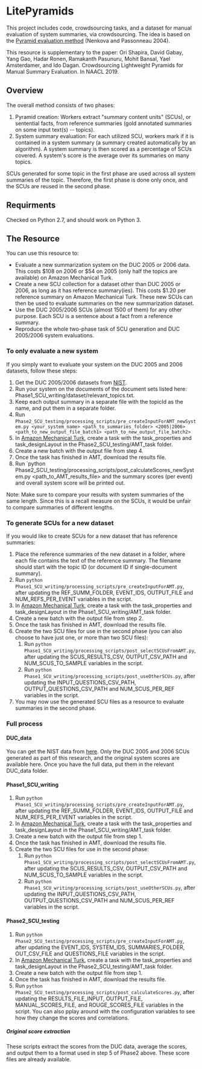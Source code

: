 # LitePyramids
This project includes code, crowdsourcing tasks, and a dataset for manual evaluation of system summaries, via crowdsourcing.
The idea is based on the [Pyramid evaluation method](http://www.aclweb.org/anthology/N04-1019) (Nenkova and Passonneau 2004).

This resource is supplementary to the paper:
Ori Shapira, David Gabay, Yang Gao, Hadar Ronen, Ramakanth Pasunuru, Mohit Bansal, Yael Amsterdamer, and Ido Dagan. Crowdsourcing Lightweight Pyramids for Manual Summary Evaluation. In NAACL 2019.

## Overview
The overall method consists of two phases:
1. Pyramid creation: Workers extract "summary content units" (SCUs), or sentential facts, from reference summaries (gold annotated summaries on some input text(s) -- topics).
2. System summary evaluation: For each utilized SCU, workers mark if it is contained in a system summary (a summary created automatically by an algorithm). A system summary is then scored as a percentage of SCUs covered. A system's score is the average over its summaries on many topics.

SCUs generated for some topic in the first phase are used across all system summaries of the topic. Therefore, the first phase is done only once, and the SCUs are reused in the second phase.

## Requirments
Checked on Python 2.7, and should work on Python 3.

## The Resource
You can use this resource to:
* Evaluate a new summarization system on the DUC 2005 or 2006 data. This costs $108 on 2006 or $54 on 2005 (only half the topics are available) on Amazon Mechanical Turk.
* Create a new SCU collection for a dataset other than DUC 2005 or 2006, as long as it has reference summary(ies). This costs $1.20 per reference summary on Amazon Mechanical Turk. These new SCUs can then be used to evaluate summaries on the new summarization dataset.
* Use the DUC 2005/2006 SCUs (almost 1500 of them) for any other purpose. Each SCU is a sentence about a fact from a reference summary.
* Reproduce the whole two-phase task of SCU generation and DUC 2005/2006 system evaluations.

### To only evaluate a new system
If you simply want to evaluate your system on the DUC 2005 and 2006 datasets, follow these steps:
1. Get the DUC 2005/2006 datasets from [NIST](https://www-nlpir.nist.gov/projects/duc/data.html).
2. Run your system on the documents of the document sets listed here: Phase1_SCU_writing/dataset/relevant_topics.txt.
3. Keep each output summary in a separate file with the topicId as the name, and put them in a separate folder.
4. Run `Phase2_SCU_testing/processing_scripts/pre_createInputForAMT_newSystem.py <your_system_name> <path_to_summaries_folder> <2005|2006> <path_to_new_output_file_batch1> <path_to_new_output_file_batch2>`
5. In [Amazon Mechanical Turk](https://requester.mturk.com), create a task with the task_properties and task_designLayout in the Phase2_SCU_testing/AMT_task folder.
7. Create a new batch with the output file from step 4.
8. Once the task has finished in AMT, download the results file.
9. Run `python Phase2_SCU_testing/processing_scripts/post_calculateScores_newSystem.py <path_to_AMT_results_file> and the summary scores (per event) and overall system score will be printed out.

Note: Make sure to compare your results with system summaries of the same length. Since this is a recall measure on the SCUs, it would be unfair to compare summaries of different lengths.

### To generate SCUs for a new dataset
If you would like to create SCUs for a new dataset that has reference summaries:
1. Place the reference summaries of the new dataset in a folder, where each file contains the text of the reference summary. The filename should start with the topic ID (or document ID if single-document summary).
2. Run `python Phase1_SCU_writing/processing_scripts/pre_createInputForAMT.py`, after updating the REF_SUMM_FOLDER, EVENT_IDS, OUTPUT_FILE and NUM_REFS_PER_EVENT variables in the script.
3. In [Amazon Mechanical Turk](https://requester.mturk.com), create a task with the task_properties and task_designLayout in the Phase1_SCU_writing/AMT_task folder.
4. Create a new batch with the output file from step 2.
5. Once the task has finished in AMT, download the results file.
6. Create the two SCU files for use in the second phase (you can also choose to have just one, or more than two SCU files):
    1. Run `python Phase1_SCU_writing/processing_scripts/post_selectSCUsFromAMT.py`, after updating the SCUS_RESULTS_CSV, OUTPUT_CSV_PATH and NUM_SCUS_TO_SAMPLE variables in the script.
    2. Run `python Phase1_SCU_writing/processing_scripts/post_useOtherSCUs.py`, after updating the INPUT_QUESTIONS_CSV_PATH, OUTPUT_QUESTIONS_CSV_PATH and NUM_SCUS_PER_REF variables in the script.
7. You may now use the generated SCU files as a resource to evaluate summaries in the second phase.


### Full process

#### DUC_data
You can get the NIST data from [here](https://www-nlpir.nist.gov/projects/duc/data.html).
Only the DUC 2005 and 2006 SCUs generated as part of this research, and the original system scores are available here.
Once you have the full data, put them in the relevant DUC_data folder.

#### Phase1_SCU_writing
1. Run `python Phase1_SCU_writing/processing_scripts/pre_createInputForAMT.py`, after updating the REF_SUMM_FOLDER, EVENT_IDS, OUTPUT_FILE and NUM_REFS_PER_EVENT variables in the script.
2. In [Amazon Mechanical Turk](https://requester.mturk.com), create a task with the task_properties and task_designLayout in the Phase1_SCU_writing/AMT_task folder.
3. Create a new batch with the output file from step 1.
4. Once the task has finished in AMT, download the results file.
5. Create the two SCU files for use in the second phase:
    1. Run `python Phase1_SCU_writing/processing_scripts/post_selectSCUsFromAMT.py`, after updating the SCUS_RESULTS_CSV, OUTPUT_CSV_PATH and NUM_SCUS_TO_SAMPLE variables in the script.
    2. Run `python Phase1_SCU_writing/processing_scripts/post_useOtherSCUs.py`, after updating the INPUT_QUESTIONS_CSV_PATH, OUTPUT_QUESTIONS_CSV_PATH and NUM_SCUS_PER_REF variables in the script.

#### Phase2_SCU_testing
1. Run `python Phase2_SCU_testing/processing_scripts/pre_createInputForAMT.py`, after updating the EVENT_IDS, SYSTEM_IDS, SUMMARIES_FOLDER, OUT_CSV_FILE and QUESTIONS_FILE variables in the script.
2. In [Amazon Mechanical Turk](https://requester.mturk.com), create a task with the task_properties and task_designLayout in the Phase2_SCU_testing/AMT_task folder.
3. Create a new batch with the output file from step 1.
4. Once the task has finished in AMT, download the results file.
5. Run `python Phase2_SCU_testing/processing_scripts/post_calculateScores.py`, after updating the RESULTS_FILE_INPUT, OUTPUT_FILE, MANUAL_SCORES_FILE, and ROUGE_SCORES_FILE variables in the script. You can also pplay around with the configuration variables to see how they change the scores and correlations.

##### Original score extraction
These scripts extract the scores from the DUC data, average the scores, and output them to a format used in step 5 of Phase2 above. These score files are already available.
